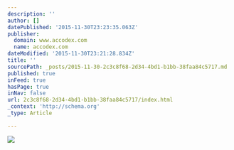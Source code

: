 ```yaml
---
description: ''
author: []
datePublished: '2015-11-30T23:23:35.063Z'
publisher:
  domain: www.accodex.com
  name: accodex.com
dateModified: '2015-11-30T23:21:28.834Z'
title: ''
sourcePath: _posts/2015-11-30-2c3c8f68-2d34-4bd1-b1bb-38faa84c5717.md
published: true
inFeed: true
hasPage: true
inNav: false
url: 2c3c8f68-2d34-4bd1-b1bb-38faa84c5717/index.html
_context: 'http://schema.org'
_type: Article

---
```

![](http://www.accodex.com/wp-content/uploads/2015/03/inbusiness_adelaide_chris_hooper_young_business_leader-724x1024.jpg)